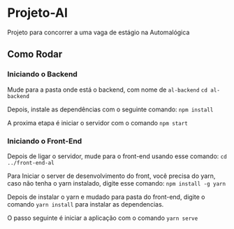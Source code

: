 # Projeto-Al
Projeto para concorrer a uma vaga de estágio na Automalógica


## Como Rodar 

### Iniciando o Backend

Mude para a pasta onde está o backend, com nome de `al-backend`
`cd al-backend`

Depois, instale as dependências com o seguinte comando:
`npm install`

A proxima etapa é iniciar o servidor com o comando 
`npm start`


### Iniciando o Front-End

Depois de ligar o servidor, mude para o front-end usando esse comando:
`cd ../front-end-al`

Para Iniciar o server de desenvolvimento do front, você precisa do yarn, caso não tenha o yarn instalado, digite esse comando:
`npm install -g yarn`

Depois de instalar o yarn e mudado para pasta do front-end, digite o comando  `yarn install` para instalar as dependencias.

O passo seguinte é iniciar a aplicação com o comando `yarn serve`

